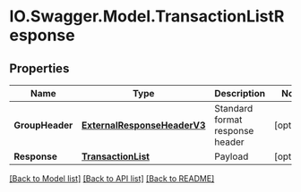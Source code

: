 # IO.Swagger.Model.TransactionListResponse
## Properties

Name | Type | Description | Notes
------------ | ------------- | ------------- | -------------
**GroupHeader** | [**ExternalResponseHeaderV3**](ExternalResponseHeaderV3.md) | Standard format response header | [optional] 
**Response** | [**TransactionList**](TransactionList.md) | Payload | [optional] 

[[Back to Model list]](../README.md#documentation-for-models) [[Back to API list]](../README.md#documentation-for-api-endpoints) [[Back to README]](../README.md)

